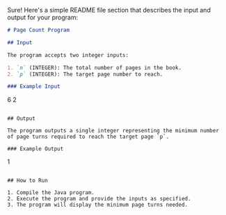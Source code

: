 Sure! Here's a simple README file section that describes the input and output for your program:

```markdown
# Page Count Program

## Input

The program accepts two integer inputs:

1. `n` (INTEGER): The total number of pages in the book.
2. `p` (INTEGER): The target page number to reach.

### Example Input
```
6
2
```

## Output

The program outputs a single integer representing the minimum number of page turns required to reach the target page `p`.

### Example Output
```
1
```

## How to Run

1. Compile the Java program.
2. Execute the program and provide the inputs as specified.
3. The program will display the minimum page turns needed.
```

